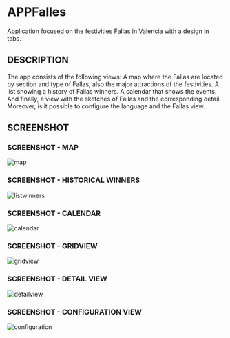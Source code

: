 # APPFalles
Application focused on the festivities Fallas in Valencia with a design in tabs.

## DESCRIPTION
The app consists of the following views: A map where the Fallas are located by section and type
of Fallas, also the major attractions of the festivities. A list showing a history of Fallas winners. A
calendar that shows the events. And finally, a view with the sketches of Fallas and the
corresponding detail. Moreover, is it possible to configure the language and the Fallas view.

## SCREENSHOT
### SCREENSHOT - MAP
![map](https://cloud.githubusercontent.com/assets/16654193/19777669/a6e4c75e-9c79-11e6-85f5-eb3f5820e13a.png)
### SCREENSHOT - HISTORICAL WINNERS
![listwinners](https://cloud.githubusercontent.com/assets/16654193/19777907/9e8da8f4-9c7a-11e6-9547-a26c1f66cfad.png)
### SCREENSHOT - CALENDAR
![calendar](https://cloud.githubusercontent.com/assets/16654193/19777664/a6dbf444-9c79-11e6-9419-356cd3da4e89.png)
### SCREENSHOT - GRIDVIEW 
![gridview](https://cloud.githubusercontent.com/assets/16654193/19777667/a6e1af60-9c79-11e6-9155-cea54d824cb2.png)
### SCREENSHOT - DETAIL VIEW
![detailview](https://cloud.githubusercontent.com/assets/16654193/19777665/a6df9ee6-9c79-11e6-8227-74a0f7fbca22.png)
### SCREENSHOT - CONFIGURATION VIEW 
![configuration](https://cloud.githubusercontent.com/assets/16654193/19777666/a6e03f4a-9c79-11e6-81b2-48c54f34882e.png)







